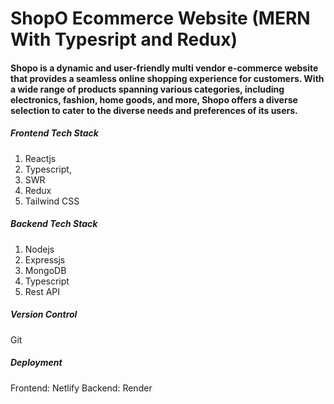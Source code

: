 # ShopO Ecommerce Website (MERN With Typesript and Redux)

#### Shopo is a dynamic and user-friendly multi vendor e-commerce website that provides a seamless online shopping experience for customers. With a wide range of products spanning various categories, including electronics, fashion, home goods, and more, Shopo offers a diverse selection to cater to the diverse needs and preferences of its users. 


##### Frontend Tech Stack
1. Reactjs
2. Typescript,
3. SWR
4. Redux
5. Tailwind CSS

##### Backend Tech Stack
1. Nodejs
2. Expressjs
3. MongoDB
4. Typescript
5. Rest API

##### Version Control
Git

##### Deployment
Frontend: Netlify
Backend: Render
